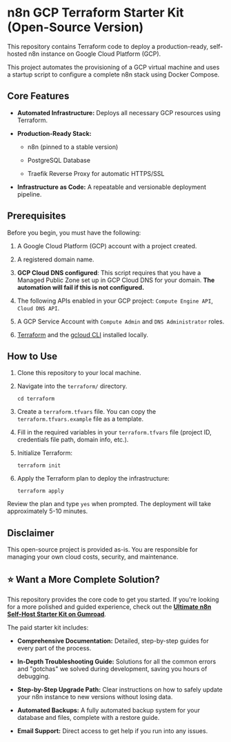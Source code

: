 n8n GCP Terraform Starter Kit (Open-Source Version)
===================================================

This repository contains Terraform code to deploy a production-ready, self-hosted n8n instance on Google Cloud Platform (GCP).

This project automates the provisioning of a GCP virtual machine and uses a startup script to configure a complete n8n stack using Docker Compose.

Core Features
-------------

-   **Automated Infrastructure:** Deploys all necessary GCP resources using Terraform.

-   **Production-Ready Stack:**

    -   n8n (pinned to a stable version)

    -   PostgreSQL Database

    -   Traefik Reverse Proxy for automatic HTTPS/SSL

-   **Infrastructure as Code:** A repeatable and versionable deployment pipeline.

Prerequisites
-------------

Before you begin, you must have the following:

1.  A Google Cloud Platform (GCP) account with a project created.

2.  A registered domain name.

3. **GCP Cloud DNS configured**: This script requires that you have a Managed Public Zone set up in GCP Cloud DNS for your domain. **The automation will fail if this is not configured.**

4.  The following APIs enabled in your GCP project: `Compute Engine API`, `Cloud DNS API`.

5.  A GCP Service Account with `Compute Admin` and `DNS Administrator` roles.

6.  [Terraform](https://learn.hashicorp.com/tutorials/terraform/install-cli "null") and the [gcloud CLI](https://cloud.google.com/sdk/docs/install "null") installed locally.

How to Use
----------

1.  Clone this repository to your local machine.

2.  Navigate into the `terraform/` directory.

    ```
    cd terraform

    ```

3.  Create a `terraform.tfvars` file. You can copy the `terraform.tfvars.example` file as a template.

4.  Fill in the required variables in your `terraform.tfvars` file (project ID, credentials file path, domain info, etc.).

5.  Initialize Terraform:

    ```
    terraform init

    ```

6.  Apply the Terraform plan to deploy the infrastructure:

    ```
    terraform apply

    ```

Review the plan and type `yes` when prompted. The deployment will take approximately 5-10 minutes.

Disclaimer
----------

This open-source project is provided as-is. You are responsible for managing your own cloud costs, security, and maintenance.

⭐ Want a More Complete Solution?
--------------------------------

This repository provides the core code to get you started. If you're looking for a more polished and guided experience, check out the [**Ultimate n8n Self-Host Starter Kit on Gumroad**](https://aut0mate.gumroad.com/l/bulzzl "null").

The paid starter kit includes:

-   **Comprehensive Documentation:** Detailed, step-by-step guides for every part of the process.

-   **In-Depth Troubleshooting Guide:** Solutions for all the common errors and "gotchas" we solved during development, saving you hours of debugging.

-   **Step-by-Step Upgrade Path:** Clear instructions on how to safely update your n8n instance to new versions without losing data.

-   **Automated Backups:** A fully automated backup system for your database and files, complete with a restore guide.

-   **Email Support:** Direct access to get help if you run into any issues.
